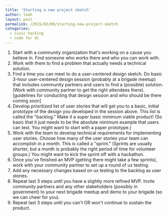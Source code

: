 ```yaml
---
title: 'Starting a new project sketch'
author: leah
layout: post
permalink: /2015/03/09/starting-new-project-sketch
categories:
  - civic hacking
  - code for dc
---
```


1. Start with a community organization that's working on a cause you believe in. Find someone who works there and who you can work with.
1. Work with them to find a problem that actually needs a technical solution.
1. Find a time you can meet to do a user-centered design sketch. Do basic 3-hour user-centered design session (probably at a brigade meetup) that includes community partners and users to find a (possible) solution. (Work with community partner to get the right attendees there). [guidelines for conducting that design session and who should be there coming soon]
1. Develop *prioritized* list of user stories that will get you to a basic, initial prototype of the design you developed in the session above. This list is called the "backlog." Make it a super basic minimum viable product! (So basic that it just needs to be the absolute minimum example that users can test. You might want to start with a paper prototype.)
1. Work with the team to develop technical requirements for implementing user stories. Choose how many of the user stories your team can accomplish in a month. This is called a "sprint." (Sprints are usually shorter, but a month is probably the right period of time for volunteer groups.) You might want to kick the sprint off with a hackathon.
1. Once you've finished an MVP (getting there might take a few sprints), work with your community partner to set up a round of ux testing. 
1. Add any necessary changes based on ux testing to the backlog as user stories.
1. Repeat last 3 steps until you have a slightly more refined MVP. Invite community partners and any other stakeholders (possibly in government) to your next brigade meetup and demo to your brigade (so we can cheer for you). 
1. Repeat last 3 steps until you can't OR won't continue to sustain the product.
